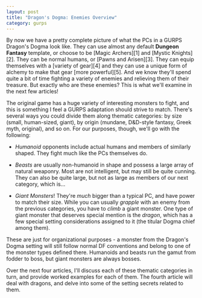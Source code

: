```yaml
---
layout: post
title: "Dragon's Dogma: Enemies Overview"
category: gurps
---
```


By now we have a pretty complete picture of what the PCs in a GURPS Dragon's
Dogma look like. They can use almost any default **Dungeon Fantasy** template,
or choose to be [Magic Archers][1] and [Mystic Knights][2]. They can be normal
humans, or [Pawns and Arisen][3]. They can equip themselves with
a [variety of gear][4] and they can use a unique form of alchemy to make that
gear [more powerful][5]. And we know they'll spend quite a bit of time fighting
a variety of enemies and relieving them of their treasure. But exactly who are
these enemies? This is what we'll examine in the next few articles!

The original game has a huge variety of interesting monsters to fight, and this
is something I feel a GURPS adaptation should strive to match. There's several
ways you could divide them along thematic categories: by size (small,
human-sized, giant), by origin (mundane, D&D-style fantasy, Greek myth,
original), and so on. For our purposes, though, we'll go with the following:

- _Humanoid_ opponents include actual humans and members of similarly
  shaped. They fight much like the PCs themselves do.

- _Beasts_ are usually non-humanoid in shape and possess a large array of
  natural weaponry. Most are not intelligent, but may still be quite
  cunning. They can also be quite large, but not as large as members of our next
  category, which is...

- _Giant Monsters_! They're _much_ bigger than a typical PC, and have power to
  match their size. While you can usually _grapple_ with an enemy from the
  previous categories, you have to _climb_ a giant monster. One type of giant
  monster that deserves special mention is the _dragon_, which has a few special
  setting considerations assigned to it (the titular Dogma chief among them).

These are just for organizational purposes - a monster from the Dragon's Dogma
setting will still follow normal DF conventions and belong to one of the monster
types defined there. Humanoids and beasts run the gamut from fodder to boss, but
giant monsters are always bosses.

Over the next four articles, I'll discuss each of these thematic categories in
turn, and provide worked examples for each of them. The fourth article will deal
with dragons, and delve into some of the setting secrets related to them.
